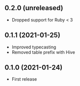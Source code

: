 ## 0.2.0 (unreleased)

- Dropped support for Ruby < 3

## 0.1.1 (2021-01-25)

- Improved typecasting
- Removed table prefix with Hive

## 0.1.0 (2021-01-24)

- First release
